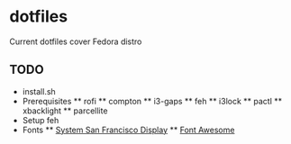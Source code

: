 # dotfiles
Current dotfiles cover Fedora distro

## TODO
* install.sh
* Prerequisites
** rofi
** compton
** i3-gaps
** feh
** i3lock
** pactl
** xbacklight
** parcellite
* Setup feh
* Fonts
** [System San Francisco Display](https://github.com/supermarin/YosemiteSanFranciscoFont)
** [Font Awesome](https://fortawesome.github.io/Font-Awesome/)
